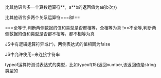 比其他语言多一个算数运算符**，a\*\*b的返回值为a的b次方

比其他语言多两个关系运算符\=\=\=和\!\=\=

\=\=\=全等于,判断两侧数据的值和类型是否都相等，全相等为真
\!\=\=不全等,判断两侧数据的值和类型是否都不相等，都不相等为真

JS中有逻辑运算符异或(^)，两侧表达式的值相同为false

JS中允许使用+来连接字符串

typeof运算符测试表达式的类型，比如typeof(15)返回number,该返回值是string类型的
